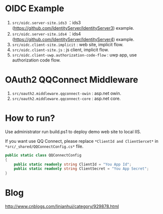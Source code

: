 # OIDC Example
1. `src/oidc.server-site.ids3` ：ids3 (https://github.com/IdentityServer/IdentityServer3) example.
1. `src/oidc.server-site.ids4` ：ids4 (https://github.com/IdentityServer/IdentityServer4) example.
1. `src/oidc.client-site.implicit` : web site, implicit flow.
1. `src/oidc.client-site.js` : js client, implicit flow.
1. `src/oidc.client-uwp.authorization-code-flow` : uwp app, use authorization code flow.

# OAuth2 QQConnect Middleware
1. `src/oauth2.middleware.qqconnect-owin` : asp.net owin.
1. `src/oauth2.middleware.qqconnect-core` : asp.net core.

# How to run?
Use administrator run build.ps1 to deploy demo web site to local IIS. 

If you want use QQ Connect, please replace `*ClientId and ClientSercet*` in `*src/_shared/QQConnectConfig.cs*` file.
``` csharp
public static class QQConnectConfig
{
    public static readonly string ClientId = "You App Id";
    public static readonly string ClientSecret = "You App Secret";
}
```
# Blog
http://www.cnblogs.com/linianhui/category/929878.html
